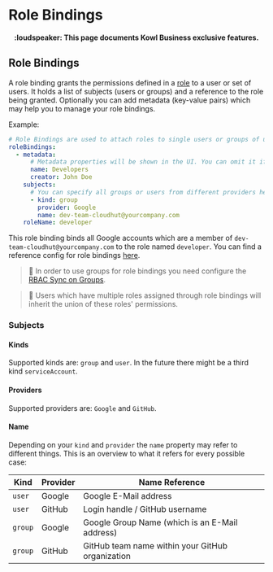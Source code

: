 # Role Bindings

<p align="center">
<b>:loudspeaker: This page documents Kowl Business exclusive features.</b>
</p>

## Role Bindings

A role binding grants the permissions defined in a [role](./roles.md) to a user or set of users. It holds a list of subjects (users or groups) and a reference to the role being granted. Optionally you can add metadata (key-value pairs) which may help you to manage your role bindings.

Example:

```yaml
# Role Bindings are used to attach roles to single users or groups of users
roleBindings:
  - metadata:
      # Metadata properties will be shown in the UI. You can omit it if you want to
      name: Developers
      creator: John Doe
    subjects:
      # You can specify all groups or users from different providers here which shall be bound to the same role
      - kind: group
        provider: Google
        name: dev-team-cloudhut@yourcompany.com
    roleName: developer
```

This role binding binds all Google accounts which are a member of `dev-team-cloudhut@yourcompany.com` to the role named `developer`. You can find a reference config for role bindings [here](../config/kowl-business-role-bindings.yaml).

> :triangular_flag_on_post: In order to use groups for role bindings you need configure the [RBAC Sync on Groups](./groups-sync.md).

> :triangular_flag_on_post: Users which have multiple roles assigned through role bindings will inherit the union of these roles' permissions.

### Subjects

#### Kinds

Supported kinds are: `group` and `user`. In the future there might be a third kind `serviceAccount`.

#### Providers

Supported providers are: `Google` and `GitHub`.

#### Name

Depending on your `kind` and `provider` the `name` property may refer to different things. This is an overview to what it refers for every possible case:

| Kind | Provider | Name Reference |
|---|---|---|
| `user` | Google | Google E-Mail address
| `user` | GitHub | Login handle / GitHub username
| `group` | Google | Google Group Name (which is an E-Mail address)
| `group` | GitHub | GitHub team name within your GitHub organization